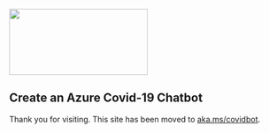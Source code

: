 <a href="https://www.microsoft.com"><img src="/docs/images/Microsoft-logo_rgb_c-gray-1024x459.png" width="250" height="120"/></a>

## Create an Azure Covid-19 Chatbot

Thank you for visiting. This site has been moved to [aka.ms/covidbot](aka.ms/covidbot).  
